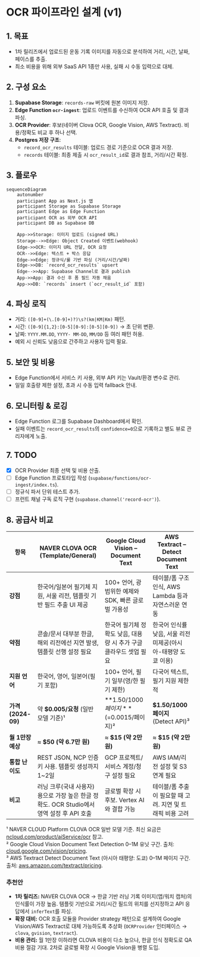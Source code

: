 # OCR 파이프라인 설계 (v1)

## 1. 목표
- 1차 릴리즈에서 업로드된 운동 기록 이미지를 자동으로 분석하여 거리, 시간, 날짜, 페이스를 추출.
- 최소 비용을 위해 외부 SaaS API 1종만 사용, 실패 시 수동 입력으로 대체.

## 2. 구성 요소
1. **Supabase Storage**: `records-raw` 버킷에 원본 이미지 저장.
2. **Edge Function `ocr-ingest`**: 업로드 이벤트를 수신하여 OCR API 호출 및 결과 파싱.
3. **OCR Provider**: 후보(네이버 Clova OCR, Google Vision, AWS Textract). 비용/정확도 비교 후 하나 선택.
4. **Postgres 저장 구조**:
   - `record_ocr_results` 테이블: 업로드 경로 기준으로 OCR 결과 저장.
   - `records` 테이블: 최종 제출 시 `ocr_result_id`로 결과 참조, 거리/시간 확정.

## 3. 플로우
```mermaid
sequenceDiagram
    autonumber
    participant App as Next.js 앱
    participant Storage as Supabase Storage
    participant Edge as Edge Function
    participant OCR as 외부 OCR API
    participant DB as Supabase DB

    App->>Storage: 이미지 업로드 (signed URL)
    Storage-->>Edge: Object Created 이벤트(webhook)
    Edge->>OCR: 이미지 URL 전달, OCR 요청
    OCR-->>Edge: 텍스트 + 박스 응답
    Edge->>Edge: 정규식/룰 기반 파싱 (거리/시간/날짜)
    Edge->>DB: `record_ocr_results` upsert
    Edge-->>App: Supabase Channel로 결과 publish
    App->>App: 결과 수신 후 폼 필드 자동 채움
    App->>DB: `records` insert (`ocr_result_id` 포함)
```

## 4. 파싱 로직
- 거리: `([0-9]+(\.[0-9]+)?)\s?(km|KM|Km)` 패턴.
- 시간: `([0-9]{1,2}:[0-5][0-9]:[0-5][0-9])` → 초 단위 변환.
- 날짜: `YYYY.MM.DD`, `YYYY- MM-DD`, `MM/DD` 등 여러 패턴 허용.
- 예외 시 신뢰도 낮음으로 간주하고 사용자 입력 필요.

## 5. 보안 및 비용
- Edge Function에서 서비스 키 사용, 외부 API 키는 Vault/환경 변수로 관리.
- 일일 호출량 제한 설정, 초과 시 수동 입력 fallback 안내.

## 6. 모니터링 & 로깅
- Edge Function 로그를 Supabase Dashboard에서 확인.
- 실패 이벤트는 `record_ocr_results`의 `confidence=0`으로 기록하고 별도 뷰로 관리자에게 노출.

## 7. TODO
- [x] OCR Provider 최종 선택 및 비용 산출.
- [ ] Edge Function 프로토타입 작성 (`supabase/functions/ocr-ingest/index.ts`).
- [ ] 정규식 파서 단위 테스트 추가.
- [ ] 프런트 채널 구독 로직 구현 (`supabase.channel('record-ocr')`).

## 8. 공급사 비교
| 항목 | **NAVER CLOVA OCR (Template/General)** | **Google Cloud Vision – Document Text** | **AWS Textract – Detect Document Text** |
| --- | --- | --- | --- |
| **강점** | 한국어/일본어 필기체 지원, 서울 리전, 템플릿 기반 필드 추출 UI 제공 | 100+ 언어, 광범위한 예제와 SDK, 빠른 글로벌 가용성 | 테이블/폼 구조 인식, AWS Lambda 등과 자연스러운 연동 |
| **약점** | 콘솔/문서 대부분 한글, 해외 리전에선 지연 발생, 템플릿 선행 설정 필요 | 한국어 필기체 정확도 낮음, 대용량 시 추가 구글 클라우드 셋업 필요 | 한국어 인식률 낮음, 서울 리전 미제공(아시아-태평양 도쿄 이용) |
| **지원 언어** | 한국어, 영어, 일본어(필기 포함) | 100+ 언어, 필기 일부(영/한 필기 제한) | 다국어 텍스트, 필기 지원 제한적 |
| **가격 (2024-09)** | 약 **$0.005/요청** (일반 모델 기준)¹ | **$1.50/1000페이지** (=$0.0015/페이지)² | **$1.50/1000페이지** (Detect API)³ |
| **월 1만장 예상** | ≈ **$50 (약 6.7만 원)** | ≈ **$15 (약 2만 원)** | ≈ **$15 (약 2만 원)** |
| **통합 난이도** | REST JSON, NCP 인증키 사용. 템플릿 생성까지 1~2일 | GCP 프로젝트/서비스 계정/청구 설정 필요 | AWS IAM/리전 설정 및 S3 연계 필요 |
| **비고** | 러닝 크루(국내 사용자)용으로 가장 높은 한글 정확도. OCR Studio에서 영역 설정 후 API 호출 | 글로벌 확장 시 후보. Vertex AI와 결합 가능 | 테이블/폼 추출이 필요할 때 고려. 지연 및 트래픽 비용 고려 |

¹ NAVER CLOUD Platform CLOVA OCR 일반 모델 기준. 최신 요금은 [ncloud.com/product/aiService/ocr](https://www.ncloud.com/product/aiService/ocr#price) 참고.  
² Google Cloud Vision Document Text Detection 0–1M 유닛 구간. 출처: [cloud.google.com/vision/pricing](https://cloud.google.com/vision/pricing).  
³ AWS Textract Detect Document Text (아시아 태평양: 도쿄) 0–1M 페이지 구간. 출처: [aws.amazon.com/textract/pricing](https://aws.amazon.com/textract/pricing/).

### 추천안
- **1차 릴리즈:** NAVER CLOVA OCR → 한글 기반 러닝 기록 이미지(앱/워치 캡처)의 인식률이 가장 높음. 템플릿 기반으로 거리/시간 필드의 위치를 선지정하고 API 응답에서 `inferText`를 파싱.
- **확장 대비:** OCR 호출 모듈을 Provider strategy 패턴으로 설계하여 Google Vision/AWS Textract로 대체 가능하도록 추상화 (`OCRProvider` 인터페이스 → `clova`, `gvision`, `textract`).
- **비용 관리:** 월 1만장 이하라면 CLOVA 비용이 다소 높으나, 한글 인식 정확도로 QA 비용 절감 기대. 2차로 글로벌 확장 시 Google Vision을 병렬 도입.
